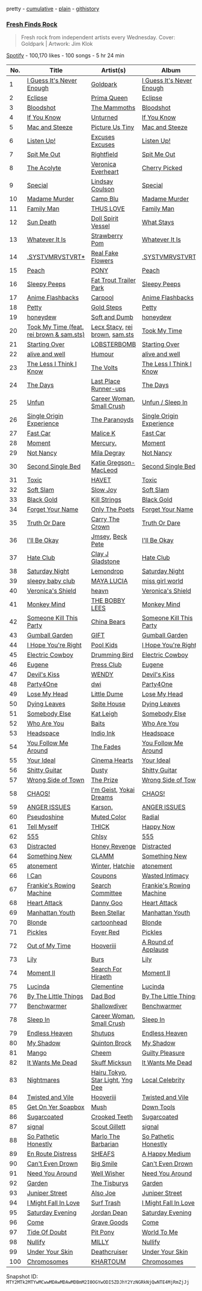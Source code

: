 pretty - [cumulative](/playlists/cumulative/37i9dQZF1DX78toxP7mOaJ.md) - [plain](/playlists/plain/37i9dQZF1DX78toxP7mOaJ) - [githistory](https://github.githistory.xyz/mackorone/spotify-playlist-archive/blob/main/playlists/plain/37i9dQZF1DX78toxP7mOaJ)

### [Fresh Finds Rock](https://open.spotify.com/playlist/37i9dQZF1DX78toxP7mOaJ)

> Fresh rock from independent artists every Wednesday\. Cover: Goldpark \| Artwork: Jim Klok

[Spotify](https://open.spotify.com/user/spotify) - 100,170 likes - 100 songs - 5 hr 24 min

| No. | Title | Artist(s) | Album | Length |
|---|---|---|---|---|
| 1 | [I Guess It's Never Enough](https://open.spotify.com/track/3UwcdHtQg3KvF4bgM02Kre) | [Goldpark](https://open.spotify.com/artist/410AZAjsHSKP8VDsYcU47z) | [I Guess It's Never Enough](https://open.spotify.com/album/17BiP5ualaag0gBolfOIXZ) | 3:30 |
| 2 | [Eclipse](https://open.spotify.com/track/1Hx2nUUnTyk5ewgKZt1lSI) | [Prima Queen](https://open.spotify.com/artist/52fhNGn51RhUvjlapHT5T2) | [Eclipse](https://open.spotify.com/album/6B0pRDdQ8Udrosv4NMscW3) | 4:07 |
| 3 | [Bloodshot](https://open.spotify.com/track/1lowQQecDUco0WYuI29GGm) | [The Mammoths](https://open.spotify.com/artist/33Cjnij54yY7dwWv0o5HHZ) | [Bloodshot](https://open.spotify.com/album/1gLddT3QCTtWOucZuRPiH5) | 4:21 |
| 4 | [If You Know](https://open.spotify.com/track/0kseYXICUTA7Ut9zQbKb3C) | [Unturned](https://open.spotify.com/artist/2bT1gJ4qahYAMFmaoFV7Nj) | [If You Know](https://open.spotify.com/album/7yKwmPCMsOeJ0mYb2H6hQK) | 2:00 |
| 5 | [Mac and Steeze](https://open.spotify.com/track/3qZE5IUJ7qzYQC8Ko3F1Me) | [Picture Us Tiny](https://open.spotify.com/artist/1ZzI9ohe9Ekq5yZhK3U9pF) | [Mac and Steeze](https://open.spotify.com/album/1kiENWEGpg9rSQWGb8AhNA) | 2:54 |
| 6 | [Listen Up!](https://open.spotify.com/track/0B0m0EvH4HPz1FyXcPMV7B) | [Excuses Excuses](https://open.spotify.com/artist/1jdOZVA2eTfgDyQyilT1lz) | [Listen Up!](https://open.spotify.com/album/7kpa1EaQeIMJ0enhvc70J5) | 3:35 |
| 7 | [Spit Me Out](https://open.spotify.com/track/3GiLY7PQEVa0lKtsB9A7c0) | [Rightfield](https://open.spotify.com/artist/4pZujg2iI63qnZ9dISXS14) | [Spit Me Out](https://open.spotify.com/album/6GEHuoCOcAYWhA2O0ZCubV) | 2:37 |
| 8 | [The Acolyte](https://open.spotify.com/track/5S06KlsyjDzfu6pGJr5Xlp) | [Veronica Everheart](https://open.spotify.com/artist/0NSLJ2nRp4Nk4G0wCz6XYL) | [Cherry Picked](https://open.spotify.com/album/1uTTAm3bC4MzBiJ5W2uZAJ) | 2:58 |
| 9 | [Special](https://open.spotify.com/track/5cguM5xFmj0CLWZTycYxUp) | [Lindsay Coulson](https://open.spotify.com/artist/4Ez7b0CUctOsgdPgDBSimI) | [Special](https://open.spotify.com/album/1846fEX7cXPjEd7YuH8dwV) | 3:32 |
| 10 | [Madame Murder](https://open.spotify.com/track/1HmmDJEt7WGyoeH1klXECt) | [Camp Blu](https://open.spotify.com/artist/6ABdWlgN5QfjDsCacBn6Nt) | [Madame Murder](https://open.spotify.com/album/0BkUR07xOGWSjhIgslJdxZ) | 3:10 |
| 11 | [Family Man](https://open.spotify.com/track/0ILRpCcZfOKNQvgKXicJqN) | [THUS LOVE](https://open.spotify.com/artist/26hW7zYB4V3PGMPBKoBdgl) | [Family Man](https://open.spotify.com/album/1LBbCknsdc2pIqZvSXKtrT) | 3:28 |
| 12 | [Sun Death](https://open.spotify.com/track/7vzdtY60sTZZV0uCTBPhvX) | [Doll Spirit Vessel](https://open.spotify.com/artist/5lS4UWcRUYt4Fcb0zwm2zz) | [What Stays](https://open.spotify.com/album/1Loogia34l5Rcdkru3a978) | 3:01 |
| 13 | [Whatever It Is](https://open.spotify.com/track/6iOLT5isHZceiRgfv6Yj7U) | [Strawberry Pom](https://open.spotify.com/artist/04Ayq7Vd6Ihp3QSHmHFZa6) | [Whatever It Is](https://open.spotify.com/album/4QW4HXVOUul3zvIvEeWZUv) | 4:08 |
| 14 | [.SYSTVMRVSTVRT\*](https://open.spotify.com/track/3S5pvpHGFa0NosEsmbu1xR) | [Real Fake Flowers](https://open.spotify.com/artist/1KmYvsdeVPuhqn5dXPnMbP) | [.SYSTVMRVSTVRT\*](https://open.spotify.com/album/7vIAeKHzxLRgSBxqZzLDOV) | 2:44 |
| 15 | [Peach](https://open.spotify.com/track/3HHcTqXCKDuUYTCH7ue9K8) | [PONY](https://open.spotify.com/artist/31kZNy2FQoUD4V8LUr9exv) | [Peach](https://open.spotify.com/album/6A6oDzTGOLntd7edj7Cwv0) | 3:29 |
| 16 | [Sleepy Peeps](https://open.spotify.com/track/69KvgXR5GPTnrO2MBx1jQ8) | [Fat Trout Trailer Park](https://open.spotify.com/artist/0iFNL4U3SyyJ6TjDO6AKmG) | [Sleepy Peeps](https://open.spotify.com/album/3ORJ9hYBRr0TOr6ADGDjGZ) | 2:52 |
| 17 | [Anime Flashbacks](https://open.spotify.com/track/7wJpxE2mvPJY1kGPBYnQTH) | [Carpool](https://open.spotify.com/artist/1GfHrs9bbnqkN3ektKmGit) | [Anime Flashbacks](https://open.spotify.com/album/6J54EHTYnyARiN54e2uYkZ) | 2:52 |
| 18 | [Petty](https://open.spotify.com/track/5Ad1jjU1o1Iui70w1CvVkU) | [Gold Steps](https://open.spotify.com/artist/3KS5NGVo6xQY88JyNEeGsl) | [Petty](https://open.spotify.com/album/0TXDtyuVC2UFuO54sntYiN) | 2:51 |
| 19 | [honeydew](https://open.spotify.com/track/6KvcRWNI15IOWkV0mMnyeC) | [Soft and Dumb](https://open.spotify.com/artist/5piuUArYckxbUuBK2fLZgH) | [honeydew](https://open.spotify.com/album/62hM1IDwXBb6ZqSFrpqcVb) | 2:07 |
| 20 | [Took My Time \(feat\. rei brown & sam.sts\)](https://open.spotify.com/track/2wvoPGQYWIHzoORg8OnmTe) | [Lecx Stacy](https://open.spotify.com/artist/3hf2fbkCVahsazNW73SovO), [rei brown](https://open.spotify.com/artist/4N7IToHBlPXqlrXiv1Nij6), [sam.sts](https://open.spotify.com/artist/0d9jID12w4gsq8YKFiLd9B) | [Took My Time](https://open.spotify.com/album/0zIgcRJ7HsQNk0s8KjBHHp) | 3:45 |
| 21 | [Starting Over](https://open.spotify.com/track/5nokVh0Ni0aHDKdR8uUsVq) | [LOBSTERBOMB](https://open.spotify.com/artist/2zBxQyNS9Ja2Y9YUbYiOOS) | [Starting Over](https://open.spotify.com/album/1fscdVnjzJCc0itQdovUti) | 3:17 |
| 22 | [alive and well](https://open.spotify.com/track/4WaoYFPauZmw4fvwv5T6uT) | [Humour](https://open.spotify.com/artist/5ErUNpyxSBAdjZaKlefsUr) | [alive and well](https://open.spotify.com/album/0uHVLq70SkW518V96Ffjjg) | 3:45 |
| 23 | [The Less I Think I Know](https://open.spotify.com/track/4Dk4u3xMRJ27MzqLegVC4l) | [The Volts](https://open.spotify.com/artist/5QT40bRc3P8vkAw6iOCD3k) | [The Less I Think I Know](https://open.spotify.com/album/6YDIrV0GayDbVFokPs0MBQ) | 3:34 |
| 24 | [The Days](https://open.spotify.com/track/0r4K9FMDyj8TIKmfqNSKcE) | [Last Place Runner\-ups](https://open.spotify.com/artist/7mdbdlYmnUJVDIAvLUuznw) | [The Days](https://open.spotify.com/album/1bsmqUQ4Z7aquvHmS6rTwU) | 2:49 |
| 25 | [Unfun](https://open.spotify.com/track/6Yk5oWoxAXYgND1Yq8Mx0u) | [Career Woman](https://open.spotify.com/artist/17RK5BpOKQ4YVtCHFWKK3y), [Small Crush](https://open.spotify.com/artist/5MpGrez01Tx9nl5YQ1Aseq) | [Unfun / Sleep In](https://open.spotify.com/album/6V7UUDVV3MbEgmVRUlFN9t) | 4:22 |
| 26 | [Single Origin Experience](https://open.spotify.com/track/4ucQe8ppok9I8LsCTQnL1V) | [The Paranoyds](https://open.spotify.com/artist/34ji1NPhqjImjXwOb2kwg4) | [Single Origin Experience](https://open.spotify.com/album/7BvtxVC8qTnlvTswPBQUop) | 2:47 |
| 27 | [Fast Car](https://open.spotify.com/track/7yznPSbSDeADWUIwaPfeUl) | [Malice K](https://open.spotify.com/artist/02teRYFHjIArrcuL5TkxmI) | [Fast Car](https://open.spotify.com/album/0TCWxTvZ7ByrG4qNHTzB9s) | 2:09 |
| 28 | [Moment](https://open.spotify.com/track/4OwL6wx20XzC7OCpbwLJva) | [Mercury.](https://open.spotify.com/artist/0MaDtBu4Hw0qLH95poDSCk) | [Moment](https://open.spotify.com/album/1QWh1gzONi6q4u44t3GlnV) | 1:53 |
| 29 | [Not Nancy](https://open.spotify.com/track/0VZby2ElZMhA52NPFbD7z3) | [Mila Degray](https://open.spotify.com/artist/2xEm2V0agYeSKR0xBLzMxu) | [Not Nancy](https://open.spotify.com/album/5TZA8AeVWthYGO8A1o24PG) | 2:59 |
| 30 | [Second Single Bed](https://open.spotify.com/track/3BehfRcWSWPFZNIZfwMu7I) | [Katie Gregson\-MacLeod](https://open.spotify.com/artist/2xCYQunn7ZXK6qOwXWPvcF) | [Second Single Bed](https://open.spotify.com/album/0z2Aga9gZaBVt2eLqIXD29) | 3:40 |
| 31 | [Toxic](https://open.spotify.com/track/4GIsIMkEvyLLlsqrTVpkGH) | [HAVET](https://open.spotify.com/artist/0Ppjh3TEy1VYLQoyKmIxaD) | [Toxic](https://open.spotify.com/album/6ixkDI2gLa23HxH41GodvN) | 2:36 |
| 32 | [Soft Slam](https://open.spotify.com/track/2ayuMJgUiVIw7FAjRWrjTH) | [Slow Joy](https://open.spotify.com/artist/5p119sPXEyp2exxbpInGqL) | [Soft Slam](https://open.spotify.com/album/3MwQRJAuzrzCijNZr1AoJI) | 2:45 |
| 33 | [Black Gold](https://open.spotify.com/track/19nkIKBdFF5qflYHmMDN9N) | [Kill Strings](https://open.spotify.com/artist/6dmCo3M8DyCxZ4qR6ImCI0) | [Black Gold](https://open.spotify.com/album/6qyGXofSNXxAh7IAIZht5F) | 3:30 |
| 34 | [Forget Your Name](https://open.spotify.com/track/6bqUKirOxg9qkUUZscO1ri) | [Only The Poets](https://open.spotify.com/artist/3Z40kLBFU7C8532e2YLE9t) | [Forget Your Name](https://open.spotify.com/album/64YIMPv2089yxigJaVIFlA) | 2:32 |
| 35 | [Truth Or Dare](https://open.spotify.com/track/025gicHQKtkMIFNpnZBak2) | [Carry The Crown](https://open.spotify.com/artist/6d45ZKjCEhvAXmnIAzKkQ8) | [Truth Or Dare](https://open.spotify.com/album/3sRZXTXvblTx6UrnijgTbl) | 2:52 |
| 36 | [I'll Be Okay](https://open.spotify.com/track/6E8IPptM3I5o1Ya9nIEGkq) | [Jmsey](https://open.spotify.com/artist/0P1f2YvmKlXYF7aZPKefuv), [Beck Pete](https://open.spotify.com/artist/5hhVBlzS6hGuC1BNWANyyj) | [I'll Be Okay](https://open.spotify.com/album/0v3HeWMkmMgjy1bNU5tRs6) | 2:37 |
| 37 | [Hate Club](https://open.spotify.com/track/2SuwxL2pgwxt3rqS5nrIC8) | [Clay J Gladstone](https://open.spotify.com/artist/5xHqj2YUaAmSq5FBWvCe73) | [Hate Club](https://open.spotify.com/album/282HMj1YjoO2dczQBhtd8J) | 2:01 |
| 38 | [Saturday Night](https://open.spotify.com/track/6hAkxcnjEMi0QaNhHht4hp) | [Lemondrop](https://open.spotify.com/artist/7sbagdU2jg3fyzcIUGTyYd) | [Saturday Night](https://open.spotify.com/album/0BYauQgZyBrA8dlMFDfBO3) | 3:39 |
| 39 | [sleepy baby club](https://open.spotify.com/track/4ol46F8ir9S3OVUZ901SG9) | [MAYA LUCIA](https://open.spotify.com/artist/5Ttuy2He3faVKwepReA6U3) | [miss girl world](https://open.spotify.com/album/2c6EFKmJ8sZ6juvTPnnnth) | 3:16 |
| 40 | [Veronica's Shield](https://open.spotify.com/track/5UpGyLAkTFoWx6DWuiQ3eE) | [heavn](https://open.spotify.com/artist/3nOmqhdVTODRutSb5Y8kYz) | [Veronica's Shield](https://open.spotify.com/album/1slozzvkXlyqatUhmQok4b) | 2:51 |
| 41 | [Monkey Mind](https://open.spotify.com/track/0lM6yxZLvHvxqBdYhgr9uo) | [THE BOBBY LEES](https://open.spotify.com/artist/5rk0vdxhhpLJ0mgyvx0BZI) | [Monkey Mind](https://open.spotify.com/album/2tGMS4nGHxcPvD3DEIeaLW) | 2:18 |
| 42 | [Someone Kill This Party](https://open.spotify.com/track/52iW1dnOZst1NaFoBqStM1) | [China Bears](https://open.spotify.com/artist/3ygItx4xOyxkoaAZD9sc19) | [Someone Kill This Party](https://open.spotify.com/album/7xDCA5fMdzmiokaAodRdSN) | 3:52 |
| 43 | [Gumball Garden](https://open.spotify.com/track/0SagEu1eoGqpFRZa0vtnoz) | [GIFT](https://open.spotify.com/artist/1dwirHaSjsKJUYDHgvl2op) | [Gumball Garden](https://open.spotify.com/album/4n1xK0BmxLTqcAF7P5fTt7) | 5:00 |
| 44 | [I Hope You're Right](https://open.spotify.com/track/6kUnI31iLbSXrWqBsdsiee) | [Pool Kids](https://open.spotify.com/artist/6yoW6SfviQ5D4Wa5jGxh7f) | [I Hope You're Right](https://open.spotify.com/album/0ljGgLzgTmc3az1clvp2aB) | 3:18 |
| 45 | [Electric Cowboy](https://open.spotify.com/track/7Gzcpc6ptwBLuQ8qrpbV3z) | [Drumming Bird](https://open.spotify.com/artist/3x2gRycOH4rmXmGnXwiR2K) | [Electric Cowboy](https://open.spotify.com/album/5tS5TNCj1haHeH8E8O3qzo) | 2:58 |
| 46 | [Eugene](https://open.spotify.com/track/0IDM4UxzlulbTqSDoMY1Sn) | [Press Club](https://open.spotify.com/artist/7x6qYdGPScBRRz5lOPeHnG) | [Eugene](https://open.spotify.com/album/0WtyEWiFm9IWQ9pXBopnOH) | 3:12 |
| 47 | [Devil's Kiss](https://open.spotify.com/track/4H2WRCEiJviNs9c3kCItMM) | [WENDY](https://open.spotify.com/artist/2i8mY7fj920uqkcPkoX6QS) | [Devil's Kiss](https://open.spotify.com/album/25xKemGzB1B54AZFVcAROR) | 4:34 |
| 48 | [Party4One](https://open.spotify.com/track/0erKiZkKMOeye2joBEc6Xi) | [dwi](https://open.spotify.com/artist/0n0BULRAX5VITDuIraw1kl) | [Party4One](https://open.spotify.com/album/4s6DaqxKcyj0qSaJB5iF9Q) | 3:35 |
| 49 | [Lose My Head](https://open.spotify.com/track/5BVU00dNS7omvWFfOFmV52) | [Little Dume](https://open.spotify.com/artist/0FNLTSzwVeV9mcsOYSCVbp) | [Lose My Head](https://open.spotify.com/album/2TlqNmrasZ9OV3qigvsIxy) | 3:45 |
| 50 | [Dying Leaves](https://open.spotify.com/track/2hPmCTFXIgDHoPv3bJejwx) | [Spite House](https://open.spotify.com/artist/3ORse2pnaM7OvXoqIgS1pN) | [Dying Leaves](https://open.spotify.com/album/5D8r4RyUOX4tJsy9qMI5XF) | 2:18 |
| 51 | [Somebody Else](https://open.spotify.com/track/1dIH5P2AEbQORDxBTnfeR7) | [Kat Leigh](https://open.spotify.com/artist/5KR8k3q2zL2vtk6J1RQKO6) | [Somebody Else](https://open.spotify.com/album/3UDeIat10OiZZVPcuXvEul) | 3:56 |
| 52 | [Who Are You](https://open.spotify.com/track/2UBAUbHZCrKTWjmUVq0bDm) | [Baits](https://open.spotify.com/artist/4HUALyDksgCev2Td6iP7WB) | [Who Are You](https://open.spotify.com/album/5gI9t6L4TGxZzYJmHG2Cz5) | 2:01 |
| 53 | [Headspace](https://open.spotify.com/track/4tY0EKwHcKv09vUMkx02vz) | [Indio Ink](https://open.spotify.com/artist/3MVjv7zc6tJHPV057Oid1T) | [Headspace](https://open.spotify.com/album/2kvx7Aa5PNKke0VyZmccio) | 3:16 |
| 54 | [You Follow Me Around](https://open.spotify.com/track/6TFGjO5tVnsRw2ChX7vRoW) | [The Fades](https://open.spotify.com/artist/58FnrTrMiP3T8lUjkbNZdZ) | [You Follow Me Around](https://open.spotify.com/album/6ZtLLPauGWJcMjuHBd8Ky6) | 3:30 |
| 55 | [Your Ideal](https://open.spotify.com/track/5uICdkcrnQTegHnyYE38f3) | [Cinema Hearts](https://open.spotify.com/artist/1qRBD6pXdVNopjHNlOnxKY) | [Your Ideal](https://open.spotify.com/album/4HUfCjQgebemyhiBAEIDhU) | 2:46 |
| 56 | [Shitty Guitar](https://open.spotify.com/track/3mEub3M4wEaVPpw89gXkos) | [Dusty](https://open.spotify.com/artist/7aiMJoQRNRAZskMEmAyTfw) | [Shitty Guitar](https://open.spotify.com/album/6dh7UJxnBc8Rhr8yMpzkLo) | 3:06 |
| 57 | [Wrong Side of Town](https://open.spotify.com/track/6l8oUewyfpzDxmLovdzhSc) | [The Prize](https://open.spotify.com/artist/38duacoKCmLCQwLBQscDgI) | [Wrong Side of Town](https://open.spotify.com/album/3rXekdszkvr2fnEUzhY0s8) | 2:43 |
| 58 | [CHAOS!](https://open.spotify.com/track/03FtAANkc8Zu99DTXs3R6k) | [I'm Geist](https://open.spotify.com/artist/3RBbPmeuOZUZK0xtR32fHy), [Yokai Dreams](https://open.spotify.com/artist/56wkZ4KK49FvsUlzwCumWF) | [CHAOS!](https://open.spotify.com/album/1FGVK8Cn3wIQ5sBP0fsnKA) | 2:49 |
| 59 | [ANGER ISSUES](https://open.spotify.com/track/54veHUwY3qGQx01UwWshy3) | [Karson.](https://open.spotify.com/artist/55q5NS8G41ESqlGcjE2toX) | [ANGER ISSUES](https://open.spotify.com/album/3D9u1Jwpd5bcCYm03L98nY) | 3:29 |
| 60 | [Pseudoshine](https://open.spotify.com/track/6QWPWRHIwHekPHdXYUHKu0) | [Muted Color](https://open.spotify.com/artist/4wZ8VQ73g7CdsFdo4VXDJD) | [Radial](https://open.spotify.com/album/0kiblaRCuTItxvrqPenuXj) | 3:40 |
| 61 | [Tell Myself](https://open.spotify.com/track/4WI5FUuvz2ESFoerIFK4WU) | [THICK](https://open.spotify.com/artist/3y6q4JBOyyoETYPw1yHYli) | [Happy Now](https://open.spotify.com/album/5ucPdWDzfyiYXEDC1aC80x) | 2:29 |
| 62 | [555](https://open.spotify.com/track/7aQnb6sTiQto4mh02kHd1G) | [Chlsy](https://open.spotify.com/artist/316TfRq3qjtJpsjGzIOSBL) | [555](https://open.spotify.com/album/6CC7epoExBeS6bK2PlMpAE) | 3:45 |
| 63 | [Distracted](https://open.spotify.com/track/08ekedAGATztErIr09gnUw) | [Honey Revenge](https://open.spotify.com/artist/1DHMgO3IIYSYPJ6CFyDYnK) | [Distracted](https://open.spotify.com/album/1K9QZCbXYsqXefPCtCHAVY) | 3:20 |
| 64 | [Something New](https://open.spotify.com/track/4sQG4ljmx8u49zLGMw7ppf) | [CLAMM](https://open.spotify.com/artist/2QYx4UUKqLe1OUWFkjclqH) | [Something New](https://open.spotify.com/album/09yrH196XEEGVpwhoL5pOq) | 3:39 |
| 65 | [atonement](https://open.spotify.com/track/5sSp2IUOJxGx6tba78hfUu) | [Winter](https://open.spotify.com/artist/4Eun8YBC7P0psGdIf0GRtl), [Hatchie](https://open.spotify.com/artist/3d7MqowTZa2bC5iy1JXLLt) | [atonement](https://open.spotify.com/album/3Ji5YWQMAtYwMi9YRnnNlE) | 3:51 |
| 66 | [I Can](https://open.spotify.com/track/3sA8oa3284TQoBxS3ChKL6) | [Coupons](https://open.spotify.com/artist/6rcC90tSg3y5Kk03xJI0H9) | [Wasted Intimacy](https://open.spotify.com/album/0qRby10BP27idzAVktTKta) | 2:30 |
| 67 | [Frankie's Rowing Machine](https://open.spotify.com/track/4sBIBw2fzDkOdImREN44dy) | [Search Committee](https://open.spotify.com/artist/2S9LiHluJWkBZgCUbtSLls) | [Frankie's Rowing Machine](https://open.spotify.com/album/79YZPCvGk5SYvq8tJ7WHN0) | 2:41 |
| 68 | [Heart Attack](https://open.spotify.com/track/3er2x3MtxNq0iHLEy31PLy) | [Danny Goo](https://open.spotify.com/artist/0pNhUCv5DGQvX8x8DI5XKB) | [Heart Attack](https://open.spotify.com/album/3WJmlnW6Kbt34qsCQaljfD) | 2:53 |
| 69 | [Manhattan Youth](https://open.spotify.com/track/1oPuvI6N2TDeynwrqT1K7F) | [Been Stellar](https://open.spotify.com/artist/3ep1YmatQ8L9UKCGYiJNBh) | [Manhattan Youth](https://open.spotify.com/album/3JpYCRNpgUuh4qvp38O5Gr) | 3:41 |
| 70 | [Blonde](https://open.spotify.com/track/6ZdISlkWjaYillIZuJXd3G) | [cartoonhead](https://open.spotify.com/artist/4aIocyMSx4FLc5u5sfBCvY) | [Blonde](https://open.spotify.com/album/2z9QuB4LBPCPJrPbza1Nt2) | 2:42 |
| 71 | [Pickles](https://open.spotify.com/track/650TMfLZY2yMvYXlCY7kup) | [Foyer Red](https://open.spotify.com/artist/5wKmTXJpyfGPogzkoyrfGF) | [Pickles](https://open.spotify.com/album/2eXBMvHUDIx8NNJi1XZS0h) | 3:54 |
| 72 | [Out of My Time](https://open.spotify.com/track/0w2MptU0Prjk09j2XiPYnj) | [Hooveriii](https://open.spotify.com/artist/4zmrLVufAWS6bWdSfXfaB7) | [A Round of Applause](https://open.spotify.com/album/7okWE6leJxAshjMYpr2ifw) | 4:40 |
| 73 | [Lily](https://open.spotify.com/track/2fLgWSiEtbUxOcCik6QAiP) | [Burs](https://open.spotify.com/artist/32OxhkemVHu2MT7L2DsoGX) | [Lily](https://open.spotify.com/album/5Bmus4THOvZPJDuhDYA3Oc) | 3:09 |
| 74 | [Moment II](https://open.spotify.com/track/1BfTgSN8LiUgvt0U0sg58a) | [Search For Hiraeth](https://open.spotify.com/artist/0YzmwhrC2FfJ8BPSj20AVD) | [Moment II](https://open.spotify.com/album/6CHTwroArm9rxbGkME0IM6) | 2:31 |
| 75 | [Lucinda](https://open.spotify.com/track/5LB2xvCNZNj6ysxNQvOrOx) | [Clementine](https://open.spotify.com/artist/7w5fod5FOdSfULpZfwvM1c) | [Lucinda](https://open.spotify.com/album/1JtO0zQKKOL7DhVMRtPjlT) | 3:05 |
| 76 | [By The Little Things](https://open.spotify.com/track/0Qg0pNQUTS0mEkWzfDt4MI) | [Dad Bod](https://open.spotify.com/artist/1f3XFmBNO92iugGTYWGRn8) | [By The Little Things](https://open.spotify.com/album/0PDfzChsHbxKgQ670pyiDi) | 6:03 |
| 77 | [Benchwarmer](https://open.spotify.com/track/4GrymHcT6DkUsbH5CoUmos) | [Shallowdiver](https://open.spotify.com/artist/1nNb90iGRqEXUzloJlJZ7z) | [Benchwarmer](https://open.spotify.com/album/2rdvIq3fjQ2b286ufFTGcV) | 3:09 |
| 78 | [Sleep In](https://open.spotify.com/track/7xAh188KXyqSqxisi0HL2j) | [Career Woman](https://open.spotify.com/artist/17RK5BpOKQ4YVtCHFWKK3y), [Small Crush](https://open.spotify.com/artist/5MpGrez01Tx9nl5YQ1Aseq) | [Sleep In](https://open.spotify.com/album/22TydprUERlmijzweFcqpb) | 3:28 |
| 79 | [Endless Heaven](https://open.spotify.com/track/0jTzQmFRcZXUVGufxIJ0fT) | [Shutups](https://open.spotify.com/artist/5MhI7XJqSQcbWMJKw72vV2) | [Endless Heaven](https://open.spotify.com/album/5bnxWebiOWQLZPwZ2B66rt) | 4:33 |
| 80 | [My Shadow](https://open.spotify.com/track/2qmFOMNW04BMvDvcBUxTT8) | [Quinton Brock](https://open.spotify.com/artist/1abW5Py6b6FSSpirm5Fkqq) | [My Shadow](https://open.spotify.com/album/4MjD5GUwJ74gqc0u9qRUvW) | 1:49 |
| 81 | [Mango](https://open.spotify.com/track/5bClQMywAeHJBA4qE5DXSZ) | [Cheem](https://open.spotify.com/artist/2bRu14RxwtT4Uu9uZI3vdH) | [Guilty Pleasure](https://open.spotify.com/album/4lQmVNHg6Rda3X4UkYKwOj) | 2:28 |
| 82 | [It Wants Me Dead](https://open.spotify.com/track/5Xb0wpyVf9DEJnfgtiUoLx) | [Skuff Micksun](https://open.spotify.com/artist/7oGAs6hBlictxtFq3td4Ag) | [It Wants Me Dead](https://open.spotify.com/album/7mafZXhP9Ih9YFg1WJ28i8) | 3:07 |
| 83 | [Nightmares](https://open.spotify.com/track/0hX16noxRUL7QWQaEap1bg) | [Hairu Tokyo](https://open.spotify.com/artist/7v0WS0GW5AjIFNA36PeGmX), [Star Light](https://open.spotify.com/artist/2Y5m36gXUOAlFVuuUV3kkp), [Yng Dee](https://open.spotify.com/artist/5CHZlDdYKV9hNTsmqUWYDC) | [Local Celebrity](https://open.spotify.com/album/6JtVu6RKLKQYqGuYVtO0aZ) | 2:47 |
| 84 | [Twisted and Vile](https://open.spotify.com/track/0iePAiGmMH9WLvAkAIUMCt) | [Hooveriii](https://open.spotify.com/artist/4zmrLVufAWS6bWdSfXfaB7) | [Twisted and Vile](https://open.spotify.com/album/3kCjIkdnmMsmqMGJvJT0oM) | 4:05 |
| 85 | [Get On Yer Soapbox](https://open.spotify.com/track/0UxHujOnu0Qr4eWADl95TE) | [Mush](https://open.spotify.com/artist/5DXud95iAtgp0CQAwK0yWA) | [Down Tools](https://open.spotify.com/album/5SO1mqihfLcuRh1CcdxjlT) | 5:18 |
| 86 | [Sugarcoated](https://open.spotify.com/track/6IYpiUaE479ntE29xtf7Yu) | [Crooked Teeth](https://open.spotify.com/artist/37gTAIe8kJ5xGtkJLsfFgP) | [Sugarcoated](https://open.spotify.com/album/5Xtueb3pcJbrf6WiDu4kFl) | 2:47 |
| 87 | [signal](https://open.spotify.com/track/7onK8D6ETbJlBRbJ886Gpe) | [Scout Gillett](https://open.spotify.com/artist/705dFUqTFi2Gg8B4fZqBLl) | [signal](https://open.spotify.com/album/3DN6oFwdOKixXtWqUltkdF) | 2:36 |
| 88 | [So Pathetic Honestly](https://open.spotify.com/track/60RCYHqaOId2WFSaY0xGpW) | [Marlo The Barbarian](https://open.spotify.com/artist/7m1BqrwcrLup29cVvXTQ6I) | [So Pathetic Honestly](https://open.spotify.com/album/4rNlBvpPDs68iZqAG4jdvA) | 1:44 |
| 89 | [En Route Distress](https://open.spotify.com/track/7g6N89sMw2qeHY0qUbkKQP) | [SHEAFS](https://open.spotify.com/artist/7rXC72g2KwyPUJzWxW9CLo) | [A Happy Medium](https://open.spotify.com/album/36UTzYG0Pvd0wmNMkxyXw9) | 4:45 |
| 90 | [Can't Even Drown](https://open.spotify.com/track/4RaVwE2tpvFhv5DRLUkf2G) | [Big Smile](https://open.spotify.com/artist/6aRUlxUt0AIBeAkMVykgbM) | [Can't Even Drown](https://open.spotify.com/album/3rvF7ppj8Kix5rSoCDj1IC) | 3:21 |
| 91 | [Need You Around](https://open.spotify.com/track/0GEovNslRt5kStCl6GWemD) | [Well Wisher](https://open.spotify.com/artist/0dWdiTWk7xiwAfoceq1sXz) | [Need You Around](https://open.spotify.com/album/6TzKi3S80fmYkcUHtbTbjJ) | 2:49 |
| 92 | [Garden](https://open.spotify.com/track/3gQRJ1qxMfqnXAOXA69V1I) | [The Tisburys](https://open.spotify.com/artist/6dlATndNl98YVDwKPTrD7m) | [Garden](https://open.spotify.com/album/6artnQrJ9xOXmqlidkZGNe) | 3:45 |
| 93 | [Juniper Street](https://open.spotify.com/track/6FSNJrkdLqOGlSXFSd6JCg) | [Also Joe](https://open.spotify.com/artist/1W4A1H9a1a7ioRdBavsCiq) | [Juniper Street](https://open.spotify.com/album/2TgrGVUOAuStONkQcJKNY6) | 3:15 |
| 94 | [I Might Fall In Love](https://open.spotify.com/track/0nvdQLgHJWmwOSxBKAXJK4) | [Surf Trash](https://open.spotify.com/artist/78DoiOUHouyEPI7aNgqkkm) | [I Might Fall In Love](https://open.spotify.com/album/6AlbPtyeZf1N1DXg3gcCow) | 3:32 |
| 95 | [Saturday Evening](https://open.spotify.com/track/7EhZz0XBCIa6CRrzZDx9Tn) | [Jordan Dean](https://open.spotify.com/artist/01cC5vPoDJpEVfC3xea8ub) | [Saturday Evening](https://open.spotify.com/album/5eLBCgF4VMqVc2TtWGV41L) | 2:52 |
| 96 | [Come](https://open.spotify.com/track/1njJyaBg9ChJ1jD46Y18XJ) | [Grave Goods](https://open.spotify.com/artist/2s12HGOFjO0WBSd4oxK4La) | [Come](https://open.spotify.com/album/45J5xN7CSJ2XsfKq3Oiw7g) | 3:26 |
| 97 | [Tide Of Doubt](https://open.spotify.com/track/5SuqiH65FrbM731Cf6dYyp) | [Pit Pony](https://open.spotify.com/artist/1Tam6yeKCTZNKVah41Uv7j) | [World To Me](https://open.spotify.com/album/0YYEa5959qL0Bcz5vd2pLv) | 3:45 |
| 98 | [Nullify](https://open.spotify.com/track/2wg36E0bVFuJIq7ZeKF3a8) | [MILLY](https://open.spotify.com/artist/6LihBQjVynXpEaT3Oe2oof) | [Nullify](https://open.spotify.com/album/2shB83IkSApaMd4D1h7OaQ) | 3:19 |
| 99 | [Under Your Skin](https://open.spotify.com/track/7BKdb4GNYKW3XJSRubvtSm) | [Deathcruiser](https://open.spotify.com/artist/2TsHAB2qyWpuSKBYhpRxu3) | [Under Your Skin](https://open.spotify.com/album/09JgN3TaRLayNPDzPkfi1y) | 3:07 |
| 100 | [Chromosomes](https://open.spotify.com/track/4CCv4OkiLz9O9UFa0NgHvU) | [KHARTOUM](https://open.spotify.com/artist/4hYvirqM4pHCsklzddaMsM) | [Chromosomes](https://open.spotify.com/album/3OJv0xBtpzQBtsPPgTxAac) | 2:52 |

Snapshot ID: `MTY2MTk2MTYwMCwwMDAwMDAwMDBmM2I0OGYwODI5ZDJhY2YzNGRkNjQwNTE4MjRmZjJj`
